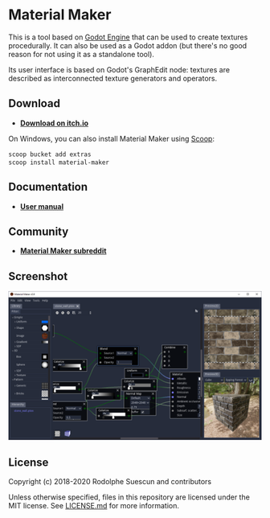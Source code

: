 # Material Maker

This is a tool based on [Godot Engine](https://godotengine.org/) that can
be used to create textures procedurally. It can also be used as a Godot addon
(but there's no good reason for not using it as a standalone tool).

Its user interface is based on Godot's GraphEdit node: textures are described
as interconnected texture generators and operators.

## Download

- **[Download on itch.io](https://rodzilla.itch.io/material-maker)**

On Windows, you can also install Material Maker using [Scoop](https://scoop.sh):

```text
scoop bucket add extras
scoop install material-maker
```

## Documentation

- **[User manual](https://rodzill4.github.io/material-maker/doc/)**

## Community

- **[Material Maker subreddit](https://www.reddit.com/r/MaterialMaker/)**

## Screenshot

![Screenshot](material_maker/doc/images/screenshot.png)

## License

Copyright (c) 2018-2020 Rodolphe Suescun and contributors

Unless otherwise specified, files in this repository are licensed under the
MIT license. See [LICENSE.md](LICENSE.md) for more information.
